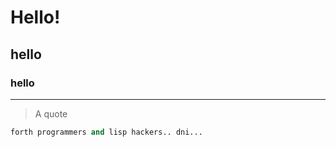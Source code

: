 # Hello!
## hello
### hello

---

> A quote

```python
forth programmers and lisp hackers.. dni...
```
